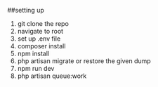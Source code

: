 ##setting up

1. git clone the repo
2. navigate to root
3. set up .env file
3. composer install
4. npm install
5. php artisan migrate or restore the given dump
6. npm run dev
7. php artisan queue:work